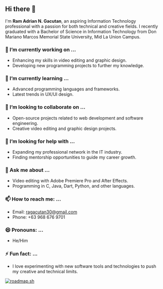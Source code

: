 ## Hi there 👋

I'm **Ram Adrian N. Gacutan**, an aspiring Information Technology professional with a passion for both technical and creative fields. I recently graduated with a Bachelor of Science in Information Technology from Don Mariano Marcos Memorial State University, Mid La Union Campus.

### 🔭 I’m currently working on ...
- Enhancing my skills in video editing and graphic design.
- Developing new programming projects to further my knowledge.

### 🌱 I’m currently learning ...
- Advanced programming languages and frameworks.
- Latest trends in UX/UI design.

### 👯 I’m looking to collaborate on ...
- Open-source projects related to web development and software engineering.
- Creative video editing and graphic design projects.

### 🤔 I’m looking for help with ...
- Expanding my professional network in the IT industry.
- Finding mentorship opportunities to guide my career growth.

### 💬 Ask me about ...
- Video editing with Adobe Premiere Pro and After Effects.
- Programming in C, Java, Dart, Python, and other languages.

### 📫 How to reach me: ...
- Email: ragacutan30@gmail.com
- Phone: +63 968 676 9701

### 😄 Pronouns: ...
- He/Him

### ⚡ Fun fact: ...
- I love experimenting with new software tools and technologies to push my creative and technical limits.

[![roadmap.sh](https://roadmap.sh/card/wide/66875ed36cd3b9cc3fb5f369?variant=light)](https://roadmap.sh)
